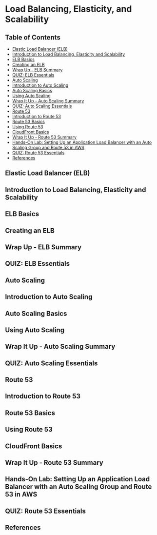 # Load Balancing, Elasticity, and Scalability


## Table of Contents
<!-- START doctoc generated TOC please keep comment here to allow auto update -->
<!-- DON'T EDIT THIS SECTION, INSTEAD RE-RUN doctoc TO UPDATE -->


- [Elastic Load Balancer (ELB)](#elastic-load-balancer-elb)
- [Introduction to Load Balancing, Elasticity and Scalability](#introduction-to-load-balancing-elasticity-and-scalability)
- [ELB Basics](#elb-basics)
- [Creating an ELB](#creating-an-elb)
- [Wrap Up - ELB Summary](#wrap-up---elb-summary)
- [QUIZ: ELB Essentials](#quiz-elb-essentials)
- [Auto Scaling](#auto-scaling)
- [Introduction to Auto Scaling](#introduction-to-auto-scaling)
- [Auto Scaling Basics](#auto-scaling-basics)
- [Using Auto Scaling](#using-auto-scaling)
- [Wrap It Up - Auto Scaling Summary](#wrap-it-up---auto-scaling-summary)
- [QUIZ: Auto Scaling Essentials](#quiz-auto-scaling-essentials)
- [Route 53](#route-53)
- [Introduction to Route 53](#introduction-to-route-53)
- [Route 53 Basics](#route-53-basics)
- [Using Route 53](#using-route-53)
- [CloudFront Basics](#cloudfront-basics)
- [Wrap It Up - Route 53 Summary](#wrap-it-up---route-53-summary)
- [Hands-On Lab: Setting Up an Application Load Balancer with an Auto Scaling Group and Route 53 in AWS](#hands-on-lab-setting-up-an-application-load-balancer-with-an-auto-scaling-group-and-route-53-in-aws)
- [QUIZ: Route 53 Essentials](#quiz-route-53-essentials)
- [References](#references)

<!-- END doctoc generated TOC please keep comment here to allow auto update -->


## Elastic Load Balancer (ELB)


## Introduction to Load Balancing, Elasticity and Scalability


## ELB Basics


## Creating an ELB


## Wrap Up - ELB Summary


## QUIZ: ELB Essentials


## Auto Scaling


## Introduction to Auto Scaling


## Auto Scaling Basics


## Using Auto Scaling


## Wrap It Up - Auto Scaling Summary


## QUIZ: Auto Scaling Essentials


## Route 53


## Introduction to Route 53


## Route 53 Basics


## Using Route 53


## CloudFront Basics


## Wrap It Up - Route 53 Summary


## Hands-On Lab: Setting Up an Application Load Balancer with an Auto Scaling Group and Route 53 in AWS


## QUIZ: Route 53 Essentials


## References
